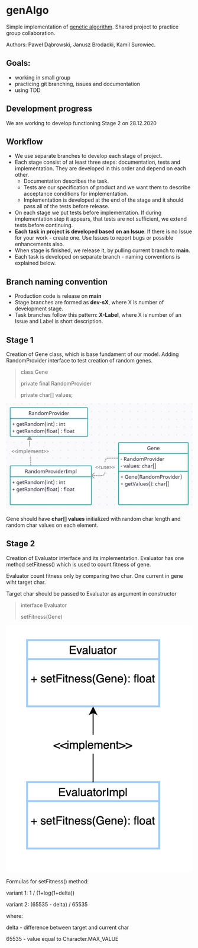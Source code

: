 # genAlgo

<p>Simple implementation of <a href="https://pl.wikipedia.org/wiki/Algorytm_genetyczny" target="_blank">genetic algorithm</a>. Shared project to practice group collaboration.</p>
<p>Authors: Paweł Dąbrowski, Janusz Brodacki, Kamil Surowiec.</p>

## Goals:
<ul><li>working in small group</li>
<li>practicing git branching, issues and documentation</li>
<li>using TDD</li></ul>

## Development progress
<p>We are working to develop functioning Stage 2 on 28.12.2020</p>

## Workflow
- We use separate branches to develop each stage of project.
- Each stage consist of at least three steps: documentation, tests and implementation. They are developed in this order and depend on each other.
    - Documentation describes the task.
    - Tests are our specification of product and we want them to describe acceptance conditions for implementation.
    - Implementation is developed at the end of the stage and it should pass all of the tests before release.
- On each stage we put tests before implementation. If during implementation step it appears, that tests are not sufficient, we extend tests before continuing.
- <b>Each task in project is developed based on an Issue</b>. If there is no Issue for your work - create one. Use Issues to report bugs or possible enhancements also.
- When stage is finished, we release it, by pulling current branch to <b>main</b>.
- Each task is developed on separate branch - naming conventions is explained below.

## Branch naming convention
- Production code is release on <b>main</b>
- Stage branches are formed as <b>dev-sX</b>, where X is number of development stage.
- Task branches follow this pattern: <b>X-Label</b>, where X is number of an Issue and Label is short description.

## Stage 1
<p>Creation of Gene class, which is base fundament of our model. Adding RandomProvider interface to test creation of random genes.</p>

> class Gene
> 
> private final RandomProvider
> 
> private char[] values;

![Gene class](images/genAlgo-stage1.jpg)
<p>Gene should have <b>char[] values</b> initialized with random char length and random char values on each element.</p>

## Stage 2
<p>Creation of Evaluator interface and its implementation. Evaluator has one method setFitness() which is used to count fitness of gene. </p> 
<p>Evaluator count fitness only by comparing two char. One current in gene wiht target char. </p>
<p>Target char should be passed to Evaluator as argument in constructor </p> 

> interface Evaluator
>
>setFitness(Gene)

![Evaluator interface](images/genAlgo-stage2.png)

<p>Formulas for setFitness() method: </p>
<p>variant 1:  1 / (1+log(1+delta)) </p>
<p>variant 2: (65535 - delta) / 65535 </p>
<p>where: </p>
<p>delta - difference between target and current char </p>
<p>65535 - value equal to Character.MAX_VALUE </p>
